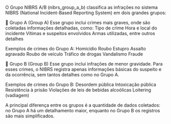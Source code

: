O Grupo NIBRS A/B (nibrs_group_a_b) classifica as infrações no sistema NIBRS (National Incident-Based Reporting System) em dois grandes grupos:

📌 Grupo A (Group A)
Esse grupo inclui crimes mais graves, onde são coletadas informações detalhadas, como:
Tipo de crime
Hora e local do incidente
Vítimas e suspeitos envolvidos
Armas utilizadas, entre outros detalhes

Exemplos de crimes do Grupo A:
Homicídio
Roubo
Estupro
Assalto agravado
Roubo de veículo
Tráfico de drogas
Vandalismo
Fraude

📌 Grupo B (Group B)
Esse grupo inclui infrações de menor gravidade. Para esses crimes, o NIBRS registra apenas informações básicas do suspeito e da ocorrência, sem tantos detalhes como no Grupo A.

Exemplos de crimes do Grupo B:
Desordem pública
Intoxicação pública
Resistência à prisão
Violações de leis de bebidas alcoólicas
Loitering (vadiagem)


A principal diferença entre os grupos é a quantidade de dados coletados: no Grupo A há um detalhamento maior, enquanto no Grupo B os registros são mais simplificados.